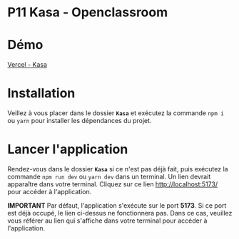 # P11 Kasa - Openclassroom

# Démo
[Vercel - Kasa](https://p11-kasa-hdqsb9yme-florian-2.vercel.app/)

# Installation
Veillez à vous placer dans le dossier **`Kasa`** et exécutez la commande `npm i` ou `yarn` pour installer les dépendances du projet.

# Lancer l'application

Rendez-vous dans le dossier **`Kasa`** si ce n'est pas déjà fait, puis exécutez la commande `npm run dev` ou `yarn dev` dans un terminal. Un lien devrait apparaître dans votre terminal. Cliquez sur ce lien [http://localhost:5173/](http://localhost:5173/) pour accéder à l'application.

__IMPORTANT__ 
Par défaut, l'application s'exécute sur le port **5173**. Si ce port est déjà occupé, le lien ci-dessus ne fonctionnera pas. Dans ce cas, veuillez vous référer au lien qui s'affiche dans votre terminal pour accéder à l'application.